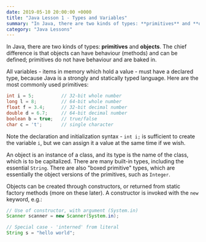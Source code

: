```yaml
---
date: 2019-05-10 20:00:00 +0000
title: "Java Lesson 1 - Types and Variables"
summary: "In Java, there are two kinds of types: **primitives** and **objects**. The chief difference is that objects can have behaviour (methods) and can be defined; primitives do not have behaviour and are baked in."
category: "Java Lessons"
---
```


In Java, there are two kinds of types: **primitives** and **objects**. The chief difference is that objects can have behaviour (methods) and can be defined; primitives do not have behaviour and are baked in.

All variables - items in memory which hold a value - must have a declared type, because Java is a strongly and statically typed language. Here are the most commonly used primitives:

```java
int i = 5;          // 32-bit whole number
long l = 8;         // 64-bit whole number
float f = 3.4;      // 32-bit decimal number
double d = 6.7;     // 64-bit decimal number
boolean b = true;   // true/false
char c = 't';       // single character
```

Note the declaration and initialization syntax - `int i;` is sufficient to create the variable `i`, but we can assign it a value at the same time if we wish.

An object is an instance of a class, and its type is the name of the class, which is to be capitalized. There are many built-in types, including the essential `String`. There are also "boxed primitive" types, which are essentially the object versions of the primitives, such as `Integer`.

Objects can be created through constructors, or returned from static factory methods (more on these later). A constructor is invoked with the `new` keyword, e.g.:

```java
// Use of constructor, with argument (System.in)
Scanner scanner = new Scanner(System.in);

// Special case - 'interned' from literal
String s = "hello world";
```

